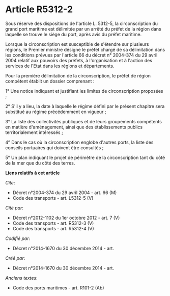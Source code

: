 # Article R5312-2

Sous réserve des dispositions de l'article L. 5312-5, la circonscription du grand port maritime est délimitée par un arrêté
du préfet de la région dans laquelle se trouve le siège du port, après avis du préfet maritime. 

Lorsque la circonscription est susceptible de s'étendre sur plusieurs régions, le Premier ministre désigne le préfet chargé
de sa délimitation dans les conditions prévues par l'article 66 du décret n° 2004-374 du 29 avril 2004 relatif aux pouvoirs
des préfets, à l'organisation et à l'action des services de l'Etat dans les régions et départements. 

Pour la première délimitation de la circonscription, le préfet de région compétent établit un dossier comprenant : 

1° Une notice indiquant et justifiant les limites de circonscription proposées ; 

2° S'il y a lieu, la date à laquelle le régime défini par le présent chapitre sera substitué au régime précédemment en
vigueur ; 

3° La liste des collectivités publiques et de leurs groupements compétents en matière d'aménagement, ainsi que des
établissements publics territorialement intéressés ; 

4° Dans le cas où la circonscription englobe d'autres ports, la liste des conseils portuaires qui doivent être consultés ; 

5° Un plan indiquant le projet de périmètre de la circonscription tant du côté de la mer que du côté des terres.

**Liens relatifs à cet article**

_Cite_:

  - Décret n°2004-374 du 29 avril 2004 - art. 66 (M)
  - Code des transports - art. L5312-5 (V)

_Cité par_:

  - Décret n°2012-1102 du 1er octobre 2012 - art. 7 (V)
  - Code des transports - art. R5312-3 (V)
  - Code des transports - art. R5312-4 (V)

_Codifié par_:

  - Décret n°2014-1670 du 30 décembre 2014 - art.

_Créé par_:

  - Décret n°2014-1670 du 30 décembre 2014 - art.

_Anciens textes_:

  - Code des ports maritimes - art. R101-2 (Ab)

